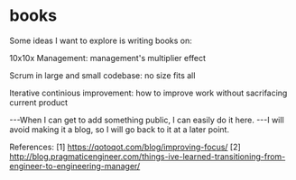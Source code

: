 # books

Some ideas I want to explore is writing books on: 

10x10x Management: management's multiplier effect 

Scrum in large and small codebase: no size fits all 

Iterative continious improvement: how to improve work without sacrifacing current product


---When I can get to add something public, I can easily do it here. 
---I will avoid making it a blog, so I will go back to it at a later point. 


References:
[1] https://qotoqot.com/blog/improving-focus/
[2] http://blog.pragmaticengineer.com/things-ive-learned-transitioning-from-engineer-to-engineering-manager/
